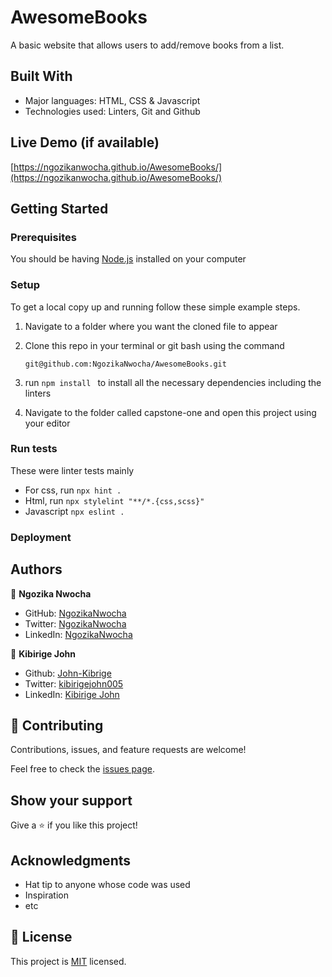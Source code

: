 # AwesomeBooks

A basic website that allows users to add/remove books from a list.

## Built With

- Major languages: HTML, CSS & Javascript
- Technologies used: Linters, Git and Github

## Live Demo (if available)

[https://ngozikanwocha.github.io/AwesomeBooks/](https://ngozikanwocha.github.io/AwesomeBooks/)

## Getting Started

### Prerequisites

You should be having [Node.js](https://nodejs.org/en/) installed on your computer

### Setup

To get a local copy up and running follow these simple example steps.

1. Navigate to a folder where you want the cloned file to appear

2. Clone this repo in your terminal or git bash using the command

   ```
   git@github.com:NgozikaNwocha/AwesomeBooks.git
   ```

3. run `npm install ` to install all the necessary dependencies including the linters

4. Navigate to the folder called capstone-one and open this project using your editor

### Run tests

These were linter tests mainly

- For css, run `npx hint .`
- Html, run `npx stylelint "**/*.{css,scss}"`
- Javascript `npx eslint .`

### Deployment

## Authors

👤 **Ngozika Nwocha**

- GitHub: [NgozikaNwocha](https://github.com/githubhandle)
- Twitter: [NgozikaNwocha](https://twitter.com/ngozikanwocha)
- LinkedIn: [NgozikaNwocha](https://www.linkedin.com/in/ngozikanwocha/)

👤 **Kibirige John**

- Github: [John-Kibrige](https://github.com/John-Kibirige)
- Twitter: [kibirigejohn005](https://twitter.com/kibirigejohn005)
- LinkedIn: [Kibirige John](https://www.linkedin.com/in/kibirige-john-64160520a/trk=public_profile_samename-profile_profile-result-card_result-card_full-click&original_referer=https%3A%2F%2Fwww%2Egoogle%2Ecom%2F&originalSubdomain=ug)

## 🤝 Contributing

Contributions, issues, and feature requests are welcome!

Feel free to check the [issues page](../../issues/).

## Show your support

Give a ⭐️ if you like this project!

## Acknowledgments

- Hat tip to anyone whose code was used
- Inspiration
- etc

## 📝 License

This project is [MIT](./MIT.md) licensed.
